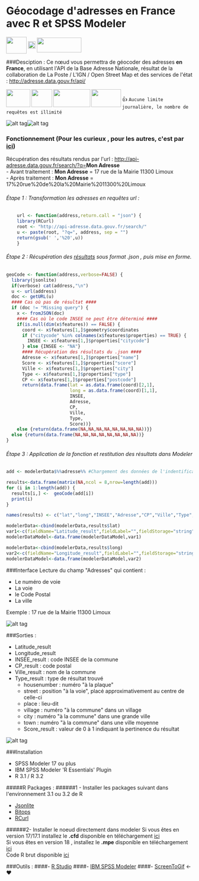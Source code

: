 # Géocodage d'adresses en France avec R et SPSS Modeler
<a href="url"><img src= "https://raw.githubusercontent.com/VinceLYO/Geocodage/master/Files/Rlogo.png" align="center" height="45" width="55" ></a>
<a href="url"><img src= "https://raw.githubusercontent.com/VinceLYO/Geocodage/master/Files/optima.gif" align="center" height="20" width="20" ></a>
<a href="url"><img src= "https://raw.githubusercontent.com/VinceLYO/Geocodage/master/Files/spss.png" align="center" height="40" width="120" ></a>  

###Desciption :
Ce nœud vous permettra de géocoder des adresses <b>en France</b>, en utilisant l'API de la Base Adresse Nationale, résultat de la collaboration de La Poste / L'IGN / Open Street Map et des services de l'état : http://adresse.data.gouv.fr/api/

<a href="url"><img src= "https://raw.githubusercontent.com/VinceLYO/Geocodage/master/Files/Logo-laposte.png" align="left" height="48" width="65" ></a>
<a href="url"><img src= "https://raw.githubusercontent.com/VinceLYO/Geocodage/master/Files/IGN_logo_2012.png" align="left" height="48" width="56" ></a>
<a href="url"><img src= "https://raw.githubusercontent.com/VinceLYO/Geocodage/master/Files/OSM.JPG" align="left" height="48" width="100" ></a>
<a href="url"><img src= "https://raw.githubusercontent.com/VinceLYO/Geocodage/master/Files/logo-de-la-republique-francaise.png" align="left" height="48" width="80" ></a>  
    :+1:    ```Aucune limite journalière, le nombre de requêtes est illimité```
    

![alt tag](https://raw.githubusercontent.com/VinceLYO/Geocodage/master/Files/Animation.gif)![alt tag](https://raw.githubusercontent.com/VinceLYO/Geocodage/master/Files/Animation_2.gif)


### Fonctionnement (Pour les curieux , pour les autres, c'est par [ici](#installation))

Récupération des résultats rendus par l'url : http://api-adresse.data.gouv.fr/search/?q=<b>Mon Adresse</b>  
    - Avant traitement : <b>Mon Adresse</b> = 17 rue de la Mairie 11300 Limoux  
    - Après traitement : <b>Mon Adresse</b> = 17%20rue%20de%20la%20Mairie%2011300%20Limoux  

###### Étape 1 : Transformation les adresses en requêtes url :

```R
    url <- function(address,return.call = "json") {
    library(RCurl)
    root <- "http://api-adresse.data.gouv.fr/search/"
    u <- paste(root, "?q=", address, sep = "")
    return(gsub(' ','%20',u))
    }
```

###### Étape 2 : Récupération des [résultats](http://api-adresse.data.gouv.fr/search/?q=17%20rue%20de%20la%20Mairie%2011300%20Limoux) sous format .json , puis mise en forme.

```R
geoCode <- function(address,verbose=FALSE) {
  library(jsonlite)
  if(verbose) cat(address,"\n")
  u <- url(address)
  doc <- getURL(u)
  #### Cas où pas de résultat ####
  if (doc != "Missing query") {
    x <- fromJSON(doc)
    #### Cas où le code INSEE ne peut être déterminé ####
    if(is.null(dim(x$features)) == FALSE) {
      coord <- x$features[1,]$geometry$coordinates
      if ("citycode" %in% colnames(x$features$properties) == TRUE) {
        INSEE <- x$features[1,]$properties["citycode"]
      } else {INSEE <- "NA"}
      #### Récupération des résultats du .json ####
      Adresse <- x$features[1,]$properties["name"]
      Score <- x$features[1,]$properties["score"]
      Ville <- x$features[1,]$properties["city"]
      Type <- x$features[1,]$properties["type"]
      CP <- x$features[1,]$properties["postcode"]
      return(data.frame(lat = as.data.frame(coord)[2,1],
                        long = as.data.frame(coord)[1,1],
                        INSEE,
                        Adresse,
                        CP,
                        Ville,
                        Type,
                        Score))}
    else {return(data.frame(NA,NA,NA,NA,NA,NA,NA,NA))}}
  else {return(data.frame(NA,NA,NA,NA,NA,NA,NA,NA))}
}
```

###### Étape 3 : Application de la fonction et restitution des résultats dans Modeler

```R
add <- modelerData$%%adresse%% #Chargement des données de l'indentificateur

results<-data.frame(matrix(NA,ncol = 8,nrow=length(add)))
for (i in 1:length(add)) {
  results[i,] <-  geoCode(add[i])
  print(i)
}

names(results) <- c("lat","long","INSEE","Adresse","CP","Ville","Type","Score")

modelerData<-cbind(modelerData,results$lat)
var1<-c(fieldName="Latitude_result",fieldLabel="",fieldStorage="string",fieldFormat="",fieldMeasure="",  fieldRole="")
modelerDataModel<-data.frame(modelerDataModel,var1)

modelerData<-cbind(modelerData,results$long)
var2<-c(fieldName="Longitude_result",fieldLabel="",fieldStorage="string",fieldFormat="",fieldMeasure="",  fieldRole="")
modelerDataModel<-data.frame(modelerDataModel,var2)
```
###Interface
Lecture du champ "Adresses" qui contient :
- Le numéro de voie
- La voie
- le Code Postal
- La ville  

Exemple : 17 rue de la Mairie 11300 Limoux

![alt tag](https://raw.githubusercontent.com/VinceLYO/TEST/master/Files/Capture_1.JPG)

###Sorties :
- Latitude_result
- Longitude_result
- INSEE_result : code INSEE de la commune
- CP_result : code postal
- Ville_result : nom de la commune
- Type_result : type de résultat trouvé
    * housenumber : numéro "à la plaque"
    * street : position "à la voie", placé approximativement au centre de celle-ci
    * place : lieu-dit
    * village : numéro "à la commune" dans un village
    * city : numéro "à la commune" dans une grande ville
    * town : numéro "à la commune" dans une ville moyenne
    * Score_result : valeur de 0 à 1 indiquant la pertinence du résultat

![alt tag](https://raw.githubusercontent.com/VinceLYO/TEST/master/Files/Capture_2.JPG)

###Installation

- SPSS Modeler 17 ou plus
- IBM SPSS Modeler 'R Essentials' Plugin
- R 3.1 / R 3.2

#####R Packages :
######1 - Installer les packages suivant dans l'environnement 3.1 ou 3.2 de R
- [Jsonlite](https://cran.r-project.org/web/packages/jsonlite/index.html)  
- [Bitops](https://cran.r-project.org/web/packages/bitops/index.html)  
- [RCurl](https://cran.r-project.org/web/packages/RCurl/index.html)  

######2- Installer le noeud directement dans modeler
Si vous êtes en version 17/17.1 installez le <b>.cfd</b> disponible en téléchargement [ici](https://github.com/VinceLYO/TEST/blob/master/GeocodageDataGouv.cfd?raw=true)   
Si vous êtes en version 18 , installez le <b>.mpe</b> disponible en téléchargement [ici](https://github.com/VinceLYO/TEST/blob/master/Geocodage_DataGouv.mpe?raw=true)  
Code R brut disponible [ici](https://raw.githubusercontent.com/VinceLYO/Geocodage/master/R%20DataGouv%20MODELER.r)

###Outils :
####- [R Studio](https://www.rstudio.com/)
####- [IBM SPSS Modeler](http://www-03.ibm.com/software/products/fr/spss-modeler)
####- [ScreenToGif](http://screentogif.codeplex.com/) <- :heart:
